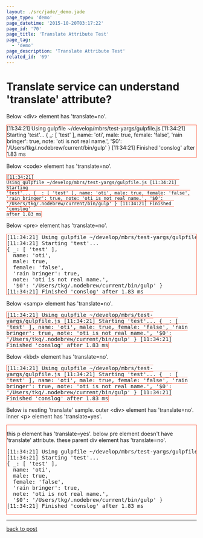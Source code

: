 ```yaml
---
layout: ./src/jade/_demo.jade
page_type: 'demo'
page_datetime: '2015-10-20T03:17:22'
page_id: '70'
page_title: 'Translate Attribute Test'
page_tag:
  - 'demo'
page_description: 'Translate Attribute Test'
related_id: '69'
---
```

# Translate service can understand '<span translate="no">translate</span>' attribute?

<p>Below &lt;div&gt; element has '<span translate="no">translate=no</span>'.</p>

<div translate="no" style="border: 1px solid tomato">[11:34:21] Using gulpfile ~/develop/mbrs/test-yargs/gulpfile.js
[11:34:21] Starting 'test'...
{ _: [ 'test' ],
  name: 'oti',
  male: true,
  female: 'false',
  'rain bringer': true,
  note: 'oti is not real name.',
  '$0': '/Users/tkg/.nodebrew/current/bin/gulp' }
[11:34:21] Finished 'conslog' after 1.83 ms</div>

<p>Below &lt;code&gt; element has '<span translate="no">translate=no</span>'.</p>

<code translate="no" style="border: 1px solid tomato">[11:34:21] Using gulpfile ~/develop/mbrs/test-yargs/gulpfile.js
[11:34:21] Starting 'test'...
{ _: [ 'test' ],
  name: 'oti',
  male: true,
  female: 'false',
  'rain bringer': true,
  note: 'oti is not real name.',
  '$0': '/Users/tkg/.nodebrew/current/bin/gulp' }
[11:34:21] Finished 'conslog' after 1.83 ms</code>

<p>Below &lt;pre&gt; element has '<span translate="no">translate=no</span>'.</p>

<pre translate="no" style="border: 1px solid tomato">[11:34:21] Using gulpfile ~/develop/mbrs/test-yargs/gulpfile.js
[11:34:21] Starting 'test'...
{ _: [ 'test' ],
  name: 'oti',
  male: true,
  female: 'false',
  'rain bringer': true,
  note: 'oti is not real name.',
  '$0': '/Users/tkg/.nodebrew/current/bin/gulp' }
[11:34:21] Finished 'conslog' after 1.83 ms</pre>

<p>Below &lt;samp&gt; element has '<span translate="no">translate=no</span>'.</p>

<samp translate="no" style="border: 1px solid tomato">[11:34:21] Using gulpfile ~/develop/mbrs/test-yargs/gulpfile.js
[11:34:21] Starting 'test'...
{ _: [ 'test' ],
  name: 'oti',
  male: true,
  female: 'false',
  'rain bringer': true,
  note: 'oti is not real name.',
  '$0': '/Users/tkg/.nodebrew/current/bin/gulp' }
[11:34:21] Finished 'conslog' after 1.83 ms</samp>

<p>Below &lt;kbd&gt; element has '<span translate="no">translate=no</span>'.</p>

<kbd translate="no" style="border: 1px solid tomato">[11:34:21] Using gulpfile ~/develop/mbrs/test-yargs/gulpfile.js
[11:34:21] Starting 'test'...
{ _: [ 'test' ],
  name: 'oti',
  male: true,
  female: 'false',
  'rain bringer': true,
  note: 'oti is not real name.',
  '$0': '/Users/tkg/.nodebrew/current/bin/gulp' }
[11:34:21] Finished 'conslog' after 1.83 ms</kbd>

<p>Below is nesting '<span translate="no">translate</span>' sample. outer &lt;div&gt; element has '<span translate="no">translate=no</span>'. inner &lt;p&gt; element has '<span translate="no">translate=yes</span>'.</p>

<div translate="no" style="border: 1px solid tomato">
  <p translate="yes">this p element has 'translate=yes'. below pre element doesn't have 'translate' attribute. these parent div element has 'translate=no'.</p>
  <pre>[11:34:21] Using gulpfile ~/develop/mbrs/test-yargs/gulpfile.js
[11:34:21] Starting 'test'...
{ _: [ 'test' ],
  name: 'oti',
  male: true,
  female: 'false',
  'rain bringer': true,
  note: 'oti is not real name.',
  '$0': '/Users/tkg/.nodebrew/current/bin/gulp' }
[11:34:21] Finished 'conslog' after 1.83 ms</pre>
</div>

<hr>

<a href="/archives/69.html">back to post</a>
